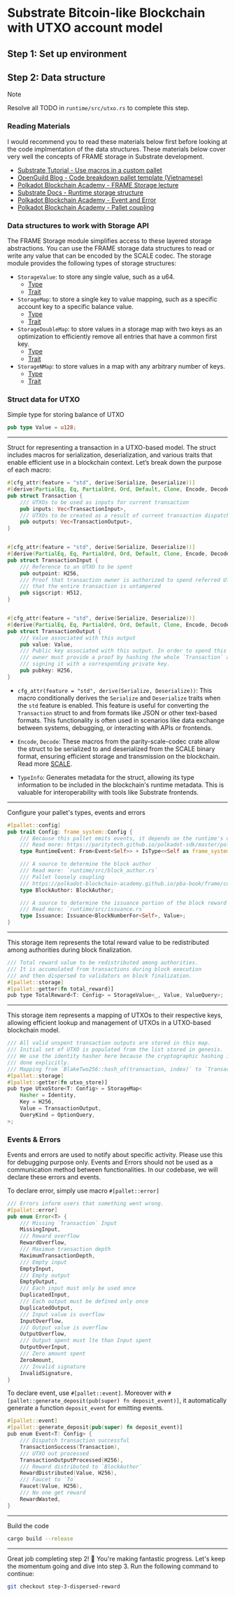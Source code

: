# Substrate Bitcoin-like Blockchain with UTXO account model

## Step 1: Set up environment
## Step 2: Data structure

> [!Note]
> Resolve all TODO in `runtime/src/utxo.rs` to complete this step.

### Reading Materials

I would recommend you to read these materials below first before looking at the code implmentation of the data structures. These materials below cover very well the concepts of FRAME storage in Substrate development.

- [Substrate Tutorial - Use macros in a custom pallet](https://docs.substrate.io/tutorials/build-application-logic/use-macros-in-a-custom-pallet/)
- [OpenGuild Blog - Code breakdown pallet template (Vietnamese)](https://openguild.wtf/blog/polkadot/code-breakdown-pallet-template)
- [Polkadot Blockchain Academy - FRAME Storage lecture](https://polkadot-blockchain-academy.github.io/pba-book/frame/storage/page.html)
- [Substrate Docs - Runtime storage structure](https://docs.substrate.io/build/runtime-storage/)
- [Polkadot Blockchain Academy - Event and Error](https://paritytech.github.io/polkadot-sdk/master/polkadot_sdk_docs/guides/your_first_pallet/index.html#event-and-error)
- [Polkadot Blockchain Academy - Pallet coupling](https://polkadot-blockchain-academy.github.io/pba-book/frame/coupling/page.html)

### Data structures to work with Storage API

The FRAME Storage module simplifies access to these layered storage abstractions. You can use the FRAME storage data structures to read or write any value that can be encoded by the SCALE codec. The storage module provides the following types of storage structures:


- `StorageValue`: to store any single value, such as a u64.
    - [Type](https://paritytech.github.io/polkadot-sdk/master/frame_support/storage/types/struct.StorageValue.html)
    - [Trait](https://paritytech.github.io/substrate/master/frame_support/storage/trait.StorageValue.html)
- `StorageMap`: to store a single key to value mapping, such as a specific account key to a specific balance value.
    - [Type](https://paritytech.github.io/polkadot-sdk/master/frame_support/storage/types/struct.StorageMap.html) 
    - [Trait](https://paritytech.github.io/substrate/master/frame_support/storage/trait.StorageMap.html)
- `StorageDoubleMap`: to store values in a storage map with two keys as an optimization to efficiently remove all entries that have a common first key.
    - [Type](https://paritytech.github.io/polkadot-sdk/master/frame_support/storage/types/struct.StorageDoubleMap.html) 
    - [Trait](https://paritytech.github.io/substrate/master/frame_support/storage/trait.StorageDoubleMap.html)
- `StorageNMap`: to store values in a map with any arbitrary number of keys.
    - [Type](https://paritytech.github.io/polkadot-sdk/master/frame_support/storage/types/struct.StorageNMap.html) 
    - [Trait](https://paritytech.github.io/substrate/master/frame_support/storage/trait.StorageNMap.html)


### Struct data for UTXO

Simple type for storing balance of UTXO

```rust
pub type Value = u128;
```

---

Struct for representing a transaction in a UTXO-based model. The struct includes macros for serialization, deserialization, and various traits that enable efficient use in a blockchain context. Let’s break down the purpose of each macro:

```rust
#[cfg_attr(feature = "std", derive(Serialize, Deserialize))]
#[derive(PartialEq, Eq, PartialOrd, Ord, Default, Clone, Encode, Decode, Hash, Debug, TypeInfo)]
pub struct Transaction {
    /// UTXOs to be used as inputs for current transaction
    pub inputs: Vec<TransactionInput>,
    /// UTXOs to be created as a result of current transaction dispatch
    pub outputs: Vec<TransactionOutput>,
}


#[cfg_attr(feature = "std", derive(Serialize, Deserialize))]
#[derive(PartialEq, Eq, PartialOrd, Ord, Default, Clone, Encode, Decode, Hash, Debug, TypeInfo)]
pub struct TransactionInput {
    /// Reference to an UTXO to be spent
    pub outpoint: H256,
    /// Proof that transaction owner is authorized to spend referred UTXO &
    /// that the entire transaction is untampered
    pub sigscript: H512,
}


#[cfg_attr(feature = "std", derive(Serialize, Deserialize))]
#[derive(PartialEq, Eq, PartialOrd, Ord, Default, Clone, Encode, Decode, Hash, Debug, TypeInfo)]
pub struct TransactionOutput {
    /// Value associated with this output
    pub value: Value,
    /// Public key associated with this output. In order to spend this output
    /// owner must provide a proof by hashing the whole `Transaction` and
    /// signing it with a corresponding private key.
    pub pubkey: H256,
}
```


- `cfg_attr(feature = "std", derive(Serialize, Deserialize))`: This macro conditionally derives the `Serialize` and `Deserialize` traits when the `std` feature is enabled. This feature is useful for converting the `Transaction` struct to and from formats like JSON or other text-based formats. This functionality is often used in scenarios like data exchange between systems, debugging, or interacting with APIs or frontends.

- `Encode`, `Decode`: These macros from the parity-scale-codec crate allow the struct to be serialized to and deserialized from the SCALE binary format, ensuring efficient storage and transmission on the blockchain. Read more [SCALE](https://github.com/paritytech/parity-scale-codec).

- `TypeInfo`: Generates metadata for the struct, allowing its type information to be included in the blockchain's runtime metadata. This is valuable for interoperability with tools like Substrate frontends.


---

Configure your pallet's types, events and errors

```rust
#[pallet::config]
pub trait Config: frame_system::Config {
    /// Because this pallet emits events, it depends on the runtime's definition of an event.
    /// Read more: https://paritytech.github.io/polkadot-sdk/master/polkadot_sdk_docs/reference_docs/frame_runtime_types/index.html
    type RuntimeEvent: From<Event<Self>> + IsType<<Self as frame_system::Config>::RuntimeEvent>;

    /// A source to determine the block author
    /// Read more: `runtime/src/block_author.rs`
    /// Pallet loosely coupling
    /// https://polkadot-blockchain-academy.github.io/pba-book/frame/coupling/page.html#loosely-coupled-pallets
    type BlockAuthor: BlockAuthor;

    /// A source to determine the issuance portion of the block reward
    /// Read more: `runtime/src/issuance.rs`
    type Issuance: Issuance<BlockNumberFor<Self>, Value>;
}
```


---


This storage item represents the total reward value to be redistributed among authorities during block finalization.

```rust
/// Total reward value to be redistributed among authorities.
/// It is accumulated from transactions during block execution
/// and then dispersed to validators on block finalization.
#[pallet::storage]
#[pallet::getter(fn total_reward)]
pub type TotalReward<T: Config> = StorageValue<_, Value, ValueQuery>;
```

---


This storage item represents a mapping of UTXOs to their respective keys, allowing efficient lookup and management of UTXOs in a UTXO-based blockchain model.

```rust
/// All valid unspent transaction outputs are stored in this map.
/// Initial set of UTXO is populated from the list stored in genesis.
/// We use the identity hasher here because the cryptographic hashing is
/// done explicitly.
/// Mapping from `BlakeTwo256::hash_of(transaction, index)` to `TransactionOutput`
#[pallet::storage]
#[pallet::getter(fn utxo_store)]
pub type UtxoStore<T: Config> = StorageMap<
    Hasher = Identity,
    Key = H256,
    Value = TransactionOutput,
    QueryKind = OptionQuery,
>;
```

### Events & Errors

Events and errors are used to notify about specific activity. Please use this for debugging purpose only. Events and Errors should not be used as a communication method between functionalities.
In our codebase, we will declare these errors and events. 

To declare error, simply use macro `#[pallet::error]`
```rust
/// Errors inform users that something went wrong.
#[pallet::error]
pub enum Error<T> {
    /// Missing `Transaction` Input
    MissingInput,
    /// Reward overflow
    RewardOverflow,
    /// Maximum transaction depth
    MaximumTransactionDepth,
    /// Empty input
    EmptyInput,
    /// Empty output
    EmptyOutput,
    /// Each input must only be used once
    DuplicatedInput,
    /// Each output must be defined only once
    DuplicatedOutput,
    /// Input value is overflow
    InputOverflow,
    /// Output value is overflow
    OutputOverflow,
    /// Output spent must lte than Input spent
    OutputOverInput,
    /// Zero amount spent
    ZeroAmount,
    /// Invalid signature
    InvalidSignature,
}
```


To declare event, use `#[pallet::event]`. Moreover with `#[pallet::generate_deposit(pub(super) fn deposit_event)]`, it automatically generate a function `deposit_event` for emitting events.
```rust
#[pallet::event]
#[pallet::generate_deposit(pub(super) fn deposit_event)]
pub enum Event<T: Config> {
    /// Dispatch transaction successful
    TransactionSuccess(Transaction),
    /// UTXO out processed
    TransactionOutputProcessed(H256),
    /// Reward distributed to `BlockAuthor`
    RewardDistributed(Value, H256),
    /// Faucet to `To`
    Faucet(Value, H256),
    /// No one get reward
    RewardWasted,
}
```


--- 

Build the code

```sh
cargo build --release
```

--- 

Great job completing step 2! 🎉 You're making fantastic progress. Let's keep the momentum going and dive into step 3. Run the following command to continue:  

```sh
git checkout step-3-dispersed-reward
```
